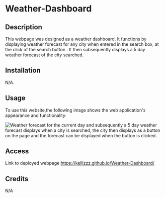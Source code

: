 # Weather-Dashboard

## Description

This webpage was designed as a weather dashboard. It functions by displaying weather forecast for any city when entered in the search box, at the click of the search button . It then subsequently displays a 5 day weather forecast of the city searched.

## Installation

N/A.

## Usage

To use this website,the following image shows the web application's appearance and functionality:

![Weather forecast for the current day and subsequently a 5 day weather forecast displays when a city is searched, the city then displays as a button on the page and the forecast can be displayed when the button is clicked. ](../Weather-Dashboard/starter/Images/Screenshot%202024-02-25%20211725.png)


## Access

Link to deployed webpage
https://kelllzzz.github.io/Weather-Dashboard/

## Credits

N/A
